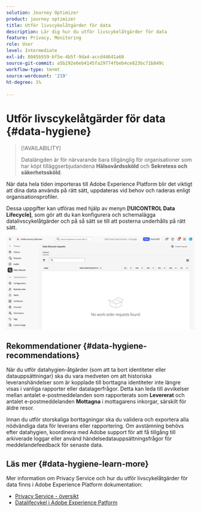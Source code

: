 ```yaml
---
solution: Journey Optimizer
product: journey optimizer
title: Utför livscykelåtgärder för data
description: Lär dig hur du utför livscykelåtgärder för data
feature: Privacy, Monitoring
role: User
level: Intermediate
exl-id: 8045b559-bf5e-4b5f-9da4-accd44641a68
source-git-commit: a5b292e6eb4145fa29774fbeb4ce823bc71b849c
workflow-type: tm+mt
source-wordcount: '219'
ht-degree: 1%

---
```


# Utför livscykelåtgärder för data {#data-hygiene}

>[!AVAILABILITY]
>
>Datalängden är för närvarande bara tillgänglig för organisationer som har köpt tilläggserbjudandena **Hälsovårdssköld** och **Sekretess och säkerhetssköld**.

När data hela tiden importeras till Adobe Experience Platform blir det viktigt att dina data används på rätt sätt, uppdateras vid behov och raderas enligt organisationsprofiler.

Dessa uppgifter kan utföras med hjälp av menyn **[!UICONTROL Data Lifecycle]**, som gör att du kan konfigurera och schemalägga datalivscykelåtgärder och på så sätt se till att posterna underhålls på rätt sätt.

![](assets/data-hygiene.png)


## Rekommendationer {#data-hygiene-recommendations}

När du utför datahygien-åtgärder (som att ta bort identiteter eller datauppsättningar) ska du vara medveten om att historiska leveranshändelser som är kopplade till borttagna identiteter inte längre visas i vanliga rapporter eller datalagerfrågor. Detta kan leda till avvikelser mellan antalet e-postmeddelanden som rapporterats som **Levererat** och antalet e-postmeddelanden **Mottagna** i mottagarens inkorgar, särskilt för äldre resor.

Innan du utför storskaliga borttagningar ska du validera och exportera alla nödvändiga data för leverans eller rapportering. Om avstämning behövs efter datahygien, koordinera med Adobe support för att få tillgång till arkiverade loggar eller använd händelsedatauppsättningsfrågor för meddelandefeedback för senaste data.

## Läs mer {#data-hygiene-learn-more}

Mer information om Privacy Service och hur du utför livscykelåtgärder för data finns i Adobe Experience Platform dokumentation:

* [Privacy Service - översikt](https://experienceleague.adobe.com/docs/experience-platform/privacy/home.html?lang=sv)
* [Datalifecykel i Adobe Experience Patform](https://experienceleague.adobe.com/docs/experience-platform/hygiene/home.html)
